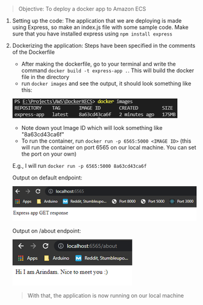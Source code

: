 > Objective: To deploy a docker app to Amazon ECS

1. Setting up the code: The application that we are deploying is made using Express, so make an index.js file with some sample code. Make sure that you have installed express using `npm install express`

2. Dockerizing the application: Steps have been specified in the comments of the Dockerfile
    - After making the dockerfile, go to your terminal and write the command `docker build -t express-app .`. This will build the docker file in the directory
    - run `docker images` and see the output, it should look something like this:

    ![](2022-03-07-15-15-17.png) 

    - Note down yout Image ID which will look something like "8a63cd43ca6f"
    - To run the container, run `docker run -p 6565:5000 <IMAGE ID>` (this will run the container on port 6565 on our local machine. You can set the port on your own)
    
    E.g., I will run `docker run -p 6565:5000 8a63cd43ca6f`

    Output on default endpoint:

    ![](2022-03-07-15-22-01.png)

    Output on /about endpoint:

    ![](2022-03-07-15-23-21.png)

    > With that, the application is now running on our local machine